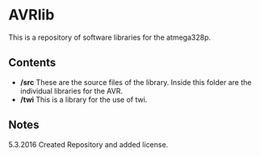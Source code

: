 # AVRlib
This is a repository of software libraries for the atmega328p.

## Contents
 * __/src__ These are the source files of the library. Inside this folder are the individual libraries for the AVR.
  * __/twi__ This is a library for the use of twi.

## Notes
5.3.2016
Created Repository and added license.
